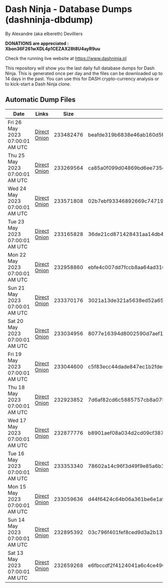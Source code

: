 # Dash Ninja - Database Dumps (dashninja-dbdump)
By Alexandre (aka elbereth) Devilliers

**DONATIONS are appreciated : Xbon36F261wXDL4p1CEZAX28t8U4ayR9uu**

Check the running live website at https://www.dashninja.pl

This repository will show you the last daily full database dumps for Dash Ninja. This is generated once per day and the files can be downloaded up to 14 days in the past.
You can use this for DASH crypto-currency analysis or to kick-start a Dash Ninja clone.


## Automatic Dump Files
| Date | Links | Size | SHA256 |
|--|--|--|--|
| Fri 26 May 2023 07:00:01 AM UTC | [Direct](https://oshi.at/CQTQ) [Onion](http://5ety7tpkim5me6eszuwcje7bmy25pbtrjtue7zkqqgziljwqy3rrikqd.onion/CQTQ) | 233482476 | beafde319b6838e46ab160d5fd4b68ba4ebf012b976cf83007457ad073085e0b | 
| Thu 25 May 2023 07:00:01 AM UTC | [Direct](https://oshi.at/cEez) [Onion](http://5ety7tpkim5me6eszuwcje7bmy25pbtrjtue7zkqqgziljwqy3rrikqd.onion/cEez) | 233269564 | ca85a0f099d04869bd6ee735e9b5a6593552b84f0922593686fc06760e214783 | 
| Wed 24 May 2023 07:00:01 AM UTC | [Direct](https://oshi.at/tgZH) [Onion](http://5ety7tpkim5me6eszuwcje7bmy25pbtrjtue7zkqqgziljwqy3rrikqd.onion/tgZH) | 233571808 | 02b7ebf93346892669c747199c88b91c205d510d24ae39a1302152d2b0ea5b9b | 
| Tue 23 May 2023 07:00:01 AM UTC | [Direct](https://oshi.at/ziUw) [Onion](http://5ety7tpkim5me6eszuwcje7bmy25pbtrjtue7zkqqgziljwqy3rrikqd.onion/ziUw) | 233165828 | 36de21cd871428431aa14db4aa69e3324de9dfb954fa85be7247edf7c925a9fa | 
| Mon 22 May 2023 07:00:01 AM UTC | [Direct](https://oshi.at/abDH) [Onion](http://5ety7tpkim5me6eszuwcje7bmy25pbtrjtue7zkqqgziljwqy3rrikqd.onion/abDH) | 232958860 | ebfe4c007dd7fccb8aa64ad310cc48880b6d95f49ee39253fbb595933746e7df | 
| Sun 21 May 2023 07:00:01 AM UTC | [Direct](https://oshi.at/KMwn) [Onion](http://5ety7tpkim5me6eszuwcje7bmy25pbtrjtue7zkqqgziljwqy3rrikqd.onion/KMwn) | 233370176 | 3021a13de321a5638ed52a654139a22cbd8058a2c71786cd4df42dfc22ee47e0 | 
| Sat 20 May 2023 07:00:01 AM UTC | [Direct](https://oshi.at/gSqg) [Onion](http://5ety7tpkim5me6eszuwcje7bmy25pbtrjtue7zkqqgziljwqy3rrikqd.onion/gSqg) | 233034956 | 8077e16394d8002590d7aef1c9503b3fd339368d5fe84ceb52948e19e8bb6f85 | 
| Fri 19 May 2023 07:00:01 AM UTC | [Direct](https://oshi.at/aSNV) [Onion](http://5ety7tpkim5me6eszuwcje7bmy25pbtrjtue7zkqqgziljwqy3rrikqd.onion/aSNV) | 233044600 | c5f83ecc44dade847ec1b2fde6d497b21a169348f18cf7010cbe329053e4f5ec | 
| Thu 18 May 2023 07:00:01 AM UTC | [Direct](https://oshi.at/Rocz) [Onion](http://5ety7tpkim5me6eszuwcje7bmy25pbtrjtue7zkqqgziljwqy3rrikqd.onion/Rocz) | 232923852 | 7d6af82cd6c5885757cb8a0751cb0078a123b437a5422e35820e2d9e1e2a7d2e | 
| Wed 17 May 2023 07:00:01 AM UTC | [Direct](https://oshi.at/fWgd) [Onion](http://5ety7tpkim5me6eszuwcje7bmy25pbtrjtue7zkqqgziljwqy3rrikqd.onion/fWgd) | 232877776 | b8901aef08a034d2cd09cf3871a8d8299de154e8fdd33935693a33da3aa52c2c | 
| Tue 16 May 2023 07:00:01 AM UTC | [Direct](https://oshi.at/LPLT) [Onion](http://5ety7tpkim5me6eszuwcje7bmy25pbtrjtue7zkqqgziljwqy3rrikqd.onion/LPLT) | 233353340 | 78602a14c96f3d49f9e85a6b101a29e9f46a87e2961053e7e4c0205d03b1dc5f | 
| Mon 15 May 2023 07:00:01 AM UTC | [Direct](https://oshi.at/ofSw) [Onion](http://5ety7tpkim5me6eszuwcje7bmy25pbtrjtue7zkqqgziljwqy3rrikqd.onion/ofSw) | 233059636 | d44f6424c64b06a361be6e1afe9d300a367b2d8eae579d9c273d13b76295340a | 
| Sun 14 May 2023 07:00:01 AM UTC | [Direct](https://oshi.at/mJiF) [Onion](http://5ety7tpkim5me6eszuwcje7bmy25pbtrjtue7zkqqgziljwqy3rrikqd.onion/mJiF) | 232895392 | 03c796f401fef8ced9d3a2b131250b88e053cdb636b7ce0dd672d6f63db8fd49 | 
| Sat 13 May 2023 07:00:01 AM UTC | [Direct](https://oshi.at/QsQW) [Onion](http://5ety7tpkim5me6eszuwcje7bmy25pbtrjtue7zkqqgziljwqy3rrikqd.onion/QsQW) | 232659268 | e6fbccdf2f4124041a6c4ce496824ec9c0a8c910b802336bf9683a892110c96f | 
